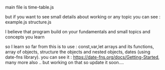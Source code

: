 main file is time-table.js

but if you want to see small details about working or any topic you can see : 
example.js
structure.js

I believe that program build on your fundamentals and small topics and concepts you learn

so I learn so far from this is to use : 
const,var,let
arrays and its functions,
array of objects,
structure the objects and nested objects,
dates (using date-fns library). you can see it : https://date-fns.org/docs/Getting-Started,
many more also .. 
but working on that so update it soon....

